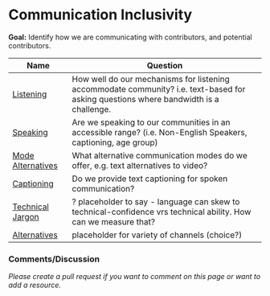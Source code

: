 # Communication Inclusivity

**Goal:** Identify how we are communicating with contributors, and potential contributors.

Name | Question
--- | ---
[Listening](listening.md) | How well do our mechanisms for listening accommodate community? i.e. text-based for asking questions where bandwidth is a challenge.
[Speaking](speaking.md) | Are we speaking to our communities in an accessible range?  (i.e. Non-English Speakers, captioning, age group)
[Mode Alternatives](mode-alternatives.md) | What alternative communication modes do we offer, e.g. text alternatives to video?
[Captioning](captioning.md) | Do we provide text captioning for spoken communication?
[Technical Jargon](technical-jargon.md) |   ? placeholder to say - language can skew to technical-confidence vrs technical ability.  How can we measure that?
[Alternatives](alternatives.md) | placeholder for variety of channels (choice?)


### Comments/Discussion

_Please create a pull request if you want to comment on this page or want to add a resource._
